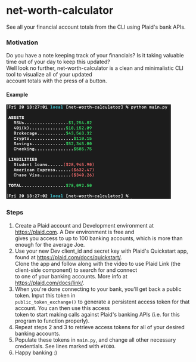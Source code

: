 # net-worth-calculator
See all your financial account totals from the CLI using Plaid's bank APIs.

### Motivation
Do you have a note keeping track of your financials? Is it taking valuable time out of your day to keep this updated? \
Well look no further, net-worth-calculator is a clean and minimalistic CLI tool to visualize all of your updated \
account totals with the press of a button.

#### Example
![alt-text](https://github.com/coleschon/net-worth-calculator/blob/main/example-screenshot.png?raw=true)

### Steps
1. Create a Plaid account and Development environment at https://plaid.com. A Dev environment is free and \
gives you access to up to 100 banking accounts, which is more than enough for the average Joe.
2. Use your new Dev client_id and secret key with Plaid's Quickstart app, found at https://plaid.com/docs/quickstart/. \
Clone the app and follow along with the video to use Plaid Link (the client-side component) to search for and connect \
to one of your banking accounts. More info at https://plaid.com/docs/link/.
3. When you're done connecting to your bank, you'll get back a public token. Input this token in \
   `public_token_exchange()` to generate a persistent access token for that account. You can then use this access \
   token to start making calls against Plaid's banking APIs (i.e. for this program to function properly).
4. Repeat steps 2 and 3 to retrieve access tokens for all of your desired banking accounts.
5. Populate these tokens in `main.py`, and change all other necessary credentials. See lines marked with `#TODO`.
6. Happy banking :)
